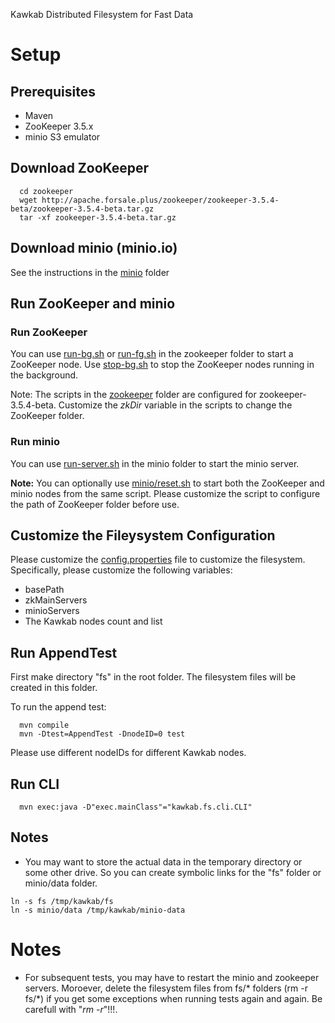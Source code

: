 Kawkab Distributed Filesystem
for Fast Data

# Setup

## Prerequisites
* Maven
* ZooKeeper 3.5.x
* minio S3 emulator

## Download ZooKeeper

```
  cd zookeeper
  wget http://apache.forsale.plus/zookeeper/zookeeper-3.5.4-beta/zookeeper-3.5.4-beta.tar.gz
  tar -xf zookeeper-3.5.4-beta.tar.gz
```

## Download minio (minio.io)

See the instructions in the [minio](minio) folder

## Run ZooKeeper and minio

### Run ZooKeeper
You can use [run-bg.sh](zookeeper/run-bg.sh) or [run-fg.sh](zookeeper/run-fg.sh) in the zookeeper folder to start a ZooKeeper node. Use [stop-bg.sh](zookeeper/stop-bg.sh) to stop the ZooKeeper nodes running in the background.

Note: The scripts in the [zookeeper](zookeeper) folder are configured for zookeeper-3.5.4-beta. Customize the *zkDir* variable in the scripts to change the ZooKeeper folder.

### Run minio
You can use [run-server.sh](minio/run-server.sh) in the minio folder to start the minio server.

**Note:** You can optionally use [minio/reset.sh](minio/reset.sh) to start both the ZooKeeper and minio nodes from the same script. Please customize the script to configure the path of ZooKeeper folder before use.

## Customize the Fileysystem Configuration
Please customize the [config.properties](src/main/resources/conf.properties) file to customize the filesystem. Specifically, please customize the following variables:
* basePath
* zkMainServers
* minioServers
* The Kawkab nodes count and list

## Run AppendTest

First make directory "fs" in the root folder. The filesystem files will be created in this folder.

To run the append test:
```
  mvn compile
  mvn -Dtest=AppendTest -DnodeID=0 test
```

Please use different nodeIDs for different Kawkab nodes.

## Run CLI
```
  mvn exec:java -D"exec.mainClass"="kawkab.fs.cli.CLI"
```

## Notes
* You may want to store the actual data in the temporary directory or some other drive. So you can create symbolic links for the "fs" folder or minio/data folder.

```
ln -s fs /tmp/kawkab/fs
ln -s minio/data /tmp/kawkab/minio-data
```

# Notes
* For subsequent tests, you may have to restart the minio and zookeeper servers. Moroever, delete the filesystem files from fs/\* folders (rm -r fs/\*) if you get some exceptions when running tests again and again. Be carefull with "*rm -r*"!!!.
